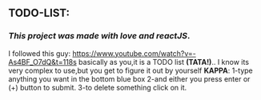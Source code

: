 ## **TODO-LIST:**
### *This project was made with love and reactJS*.
I followed this guy: https://www.youtube.com/watch?v=-As4BF_O7dQ&t=118s basically as you,it is a TODO list **(TATA!)**..
I know its very complex to use,but you get to figure it out by yourself **KAPPA**:
1-type anything you want in the bottom blue box 
2-and either you press enter or (+) button to submit.
3-to delete something click on it.